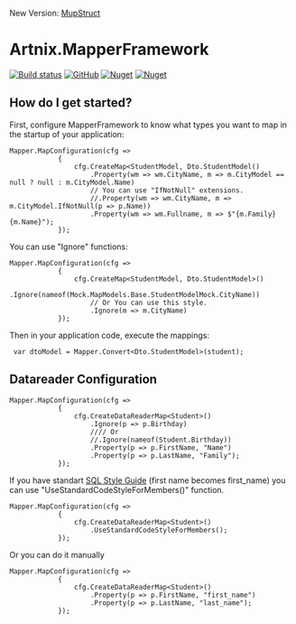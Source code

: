 New Version: [MupStruct](https://gitlab.com/arttonoyan/MapStruct)
# Artnix.MapperFramework
[![Build status](https://dev.azure.com/art-nix/MapperFramework/_apis/build/status/Build%2C%20Pack%20and%20Push-CI)](https://dev.azure.com/art-nix/MapperFramework/_build/latest?definitionId=2)
[![GitHub](https://img.shields.io/github/license/arttonoyan/mapper.svg)](https://github.com/arttonoyan/Mapper/blob/master/LICENSE)
[![Nuget](https://img.shields.io/nuget/v/Artnix.MapperFramework.svg)](https://www.nuget.org/packages/Artnix.MapperFramework/)
[![Nuget](https://img.shields.io/nuget/dt/Artnix.MapperFramework.svg)](https://www.nuget.org/packages/Artnix.MapperFramework/)

## How do I get started?
First, configure MapperFramework to know what types you want to map in the startup of your application:
```
Mapper.MapConfiguration(cfg =>
            {
                cfg.CreateMap<StudentModel, Dto.StudentModel()
                    .Property(wm => wm.CityName, m => m.CityModel == null ? null : m.CityModel.Name)
                    // You can use "IfNotNull" extensions.
                    //.Property(wm => wm.CityName, m => m.CityModel.IfNotNull(p => p.Name))
                    .Property(wm => wm.Fullname, m => $"{m.Family} {m.Name}");
            });
```
            
You can use "Ignore" functions:
```
Mapper.MapConfiguration(cfg =>
            {
                cfg.CreateMap<StudentModel, Dto.StudentModel>()
                    .Ignore(nameof(Mock.MapModels.Base.StudentModelMock.CityName))
                    // Or You can use this style.
                    .Ignore(m => m.CityName)
            });
```
Then in your application code, execute the mappings:
```
 var dtoModel = Mapper.Convert<Dto.StudentModel>(student);
 ```
## Datareader Configuration

```
Mapper.MapConfiguration(cfg =>
            {
                cfg.CreateDataReaderMap<Student>()
                    .Ignore(p => p.Birthday)
                    //// Or
                    //.Ignore(nameof(Student.Birthday))
                    .Property(p => p.FirstName, "Name")
                    .Property(p => p.LastName, "Family");
            });
```
If you have standart <a href="http://www.sqlstyle.guide/#naming-conventions">SQL Style Guide</a> (first name becomes first_name)
you can use "UseStandardCodeStyleForMembers()" function.
```
Mapper.MapConfiguration(cfg =>
            {
                cfg.CreateDataReaderMap<Student>()
                    .UseStandardCodeStyleForMembers();
            });
```

Or you can do it manually

```
Mapper.MapConfiguration(cfg =>
            {
                cfg.CreateDataReaderMap<Student>()
                    .Property(p => p.FirstName, "first_name")
                    .Property(p => p.LastName, "last_name");
            });
```
